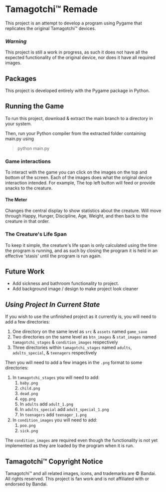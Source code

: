 # Tamagotchi™ Remade
This project is an attempt to develop a program using Pygame that replicates the original Tamagotchi™ devices.

### _**Warning**_
This project is still a work in progress, as such it does not have all the expected functionality of the original device, nor does it have all required images.

## Packages
This project is developed entirely with the Pygame package in Python.

## Running the Game
To run this project, download & extract the main branch to a directory in your system.

Then, run your Python compiler from the extracted folder containing main.py using
>python main.py

### Game interactions
To interact with the game you can click on the images on the top and bottom of the screen.
Each of the images does what the original device interaction intended. For example, The top left button will feed or provide snacks to the creature.

#### The Meter
Changes the central display to show statistics about the creature. Will move through Happy, Hunger, Discipline, Age, Weight, and then back to the creature in that order.

### The Creature's Life Span
To keep it simple, the creature's life span is only calculated using the time the program is running, and as such by closing the program it is held in an effective 'stasis' until the program is run again.

## Future Work
- Add sickness and bathroom functionality to project.
- Add background image / design to make project look cleaner

## _Using Project In Current State_
If you wish to use the unfinished project as it currently is, you will need to add a few directories:
1. One directory on the same level as `src` & `assets` named `game_save`
2. Two directories on the same level as `btn_images` & `stat_images` named `tamagotchi_stages` & `condition_images` respectively
3. Three directories within `tamagotchi_stages` named `adults`, `adults_special`, & `teenagers` respectively

Then you will need to add a few images in the `.png` format to some directories:
1. In `tamagotchi_stages` you will need to add:
    1. `baby.png`
    2. `child.png`
    3. `dead.png`
    4. `egg.png`
    5. In `adults` add `adult_1.png`
    6. In `adults_special` add `adult_special_1.png`
    7. In `teenagers` add `teenager_1.png`
2. In `condition_images` you will need to add:
    1. `poo.png`
    2. `sick.png`

The `condition_images` are required even though the functionality is not yet implemented as they are loaded by the program when it is run.

## Tamagotchi™ Copyright Notice
Tamagotchi™ and all related images, icons, and trademarks are © Bandai. 
All rights reserved. This project is fan work and is not affiliated with or endorsed by Bandai.
